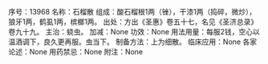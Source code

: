 序号：13968
名称：石榴散
组成：酸石榴根1两（锉），干漆1两（捣碎，微炒），狼牙1两，鹤虱1两，槟榔1两。
出处：方出《圣惠》卷五十七，名见《圣济总录》卷九十九。
主治：蛲虫。
加减：None
功效：None
用法用量：每服2钱，空心以温酒调下，良久更再服。虫当下。
制备方法：上为细散。
临床应用：None
各家论述：None
用药禁忌：None
附注：None
